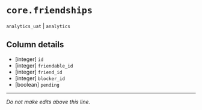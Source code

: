 # `core.friendships`
`analytics_uat` | `analytics`

## Column details
* [integer]   `id`
* [integer]   `friendable_id`
* [integer]   `friend_id`
* [integer]   `blocker_id`
* [boolean]   `pending`

-------------------------------------------------------------------------------
*Do not make edits above this line.*

